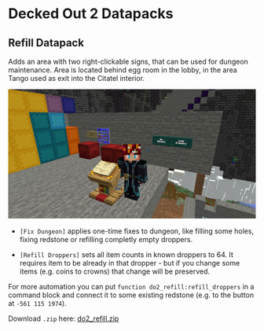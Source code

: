 # Decked Out 2 Datapacks

## Refill Datapack

Adds an area with two right-clickable signs, that can be used for dungeon maintenance. Area is located behind egg room in the lobby, in the area Tango used as exit into the Citatel interior.

![Screenshot of the dungeon maintenance area](./docs/do2_refill_panel.jpg)

 * `[Fix Dungeon]` applies one-time fixes to dungeon, like filling some holes, fixing redstone or refilling completly empty droppers.

 * `[Refill Droppers]` sets all item counts in known droppers to 64. It requires item to be already in that dropper - but if you change some items (e.g. coins to crowns) that change will be preserved.

For more automation you can put `function do2_refill:refill_droppers` in a command block and connect it to some existing redstone (e.g. to the button at `-561 115 1974`).

Download `.zip` here: [do2_refill.zip](https://github.com/Noxitu/Decked-Out-2-Datapacks/releases/download/do2_refill_v1.2/do2_refill.zip)
